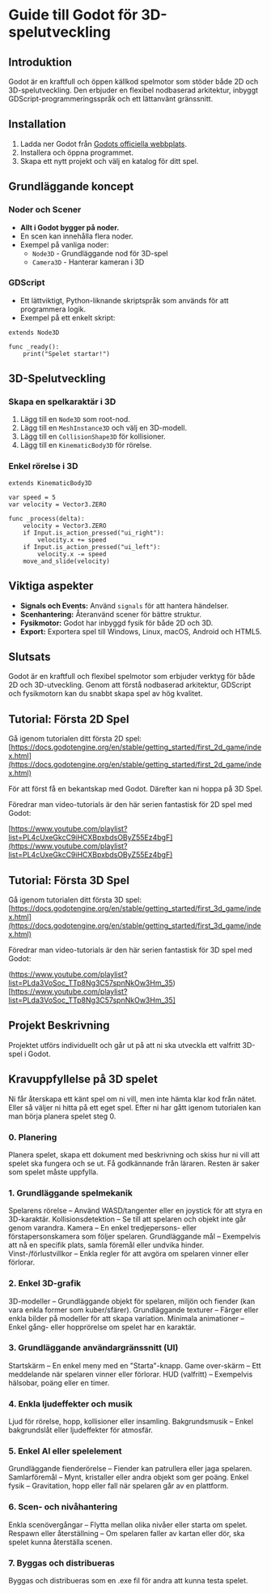 # Guide till Godot för 3D-spelutveckling

## Introduktion
Godot är en kraftfull och öppen källkod spelmotor som stöder både 2D och 3D-spelutveckling. Den erbjuder en flexibel nodbaserad arkitektur, inbyggt GDScript-programmeringsspråk och ett lättanvänt gränssnitt.

## Installation
1. Ladda ner Godot från [Godots officiella webbplats](https://godotengine.org/).
2. Installera och öppna programmet.
3. Skapa ett nytt projekt och välj en katalog för ditt spel.

## Grundläggande koncept
### Noder och Scener
- **Allt i Godot bygger på noder.**
- En scen kan innehålla flera noder.
- Exempel på vanliga noder:
  - `Node3D` - Grundläggande nod för 3D-spel
  - `Camera3D` - Hanterar kameran i 3D

### GDScript
- Ett lättviktigt, Python-liknande skriptspråk som används för att programmera logik.
- Exempel på ett enkelt skript:

```gdscript
extends Node3D

func _ready():
    print("Spelet startar!")
```

## 3D-Spelutveckling
### Skapa en spelkaraktär i 3D
1. Lägg till en `Node3D` som root-nod.
2. Lägg till en `MeshInstance3D` och välj en 3D-modell.
3. Lägg till en `CollisionShape3D` för kollisioner.
4. Lägg till en `KinematicBody3D` för rörelse.

### Enkel rörelse i 3D
```gdscript
extends KinematicBody3D

var speed = 5
var velocity = Vector3.ZERO

func _process(delta):
    velocity = Vector3.ZERO
    if Input.is_action_pressed("ui_right"):
        velocity.x += speed
    if Input.is_action_pressed("ui_left"):
        velocity.x -= speed
    move_and_slide(velocity)
```

## Viktiga aspekter
- **Signals och Events:** Använd `signals` för att hantera händelser.
- **Scenhantering:** Återanvänd scener för bättre struktur.
- **Fysikmotor:** Godot har inbyggd fysik för både 2D och 3D.
- **Export:** Exportera spel till Windows, Linux, macOS, Android och HTML5.

## Slutsats
Godot är en kraftfull och flexibel spelmotor som erbjuder verktyg för både 2D och 3D-utveckling. Genom att förstå nodbaserad arkitektur, GDScript och fysikmotorn kan du snabbt skapa spel av hög kvalitet.

## Tutorial: Första 2D Spel
Gå igenom tutorialen ditt första 2D spel: [https://docs.godotengine.org/en/stable/getting_started/first_2d_game/index.html](https://docs.godotengine.org/en/stable/getting_started/first_2d_game/index.html)

För att först få en bekantskap med Godot. Därefter kan ni hoppa på 3D Spel.

Föredrar man video-tutorials är den här serien fantastisk för 2D spel med Godot:

[https://www.youtube.com/playlist?list=PL4cUxeGkcC9iHCXBpxbdsOByZ55Ez4bgF](https://www.youtube.com/playlist?list=PL4cUxeGkcC9iHCXBpxbdsOByZ55Ez4bgF)

## Tutorial: Första 3D Spel
Gå igenom tutorialen ditt första 3D spel: [https://docs.godotengine.org/en/stable/getting_started/first_3d_game/index.html](https://docs.godotengine.org/en/stable/getting_started/first_3d_game/index.html)

Föredrar man video-tutorials är den här serien fantastisk för 3D spel med Godot:

(https://www.youtube.com/playlist?list=PLda3VoSoc_TTp8Ng3C57spnNkOw3Hm_35)[https://www.youtube.com/playlist?list=PLda3VoSoc_TTp8Ng3C57spnNkOw3Hm_35]

## Projekt Beskrivning
Projektet utförs individuellt och går ut på att ni ska utveckla ett valfritt 3D-spel i Godot.

## Kravuppfyllelse på 3D spelet
Ni får återskapa ett känt spel om ni vill, men inte hämta klar kod från nätet.
Eller så väljer ni hitta på ett eget spel. Efter ni har gått igenom tutorialen kan man börja planera spelet steg 0.
### 0. Planering
Planera spelet, skapa ett dokument med beskrivning och skiss hur ni vill att spelet ska fungera och se ut. 
Få godkännande från läraren. Resten är saker som spelet måste uppfylla.
### 1. Grundläggande spelmekanik
Spelarens rörelse – Använd WASD/tangenter eller en joystick för att styra en 3D-karaktär.
Kollisionsdetektion – Se till att spelaren och objekt inte går genom varandra.
Kamera – En enkel tredjepersons- eller förstapersonskamera som följer spelaren.
Grundläggande mål – Exempelvis att nå en specifik plats, samla föremål eller undvika hinder.
Vinst-/förlustvillkor – Enkla regler för att avgöra om spelaren vinner eller förlorar.
### 2. Enkel 3D-grafik
3D-modeller – Grundläggande objekt för spelaren, miljön och fiender (kan vara enkla former som kuber/sfärer).
Grundläggande texturer – Färger eller enkla bilder på modeller för att skapa variation.
Minimala animationer – Enkel gång- eller hopprörelse om spelet har en karaktär.
### 3. Grundläggande användargränssnitt (UI)
Startskärm – En enkel meny med en "Starta"-knapp.
Game over-skärm – Ett meddelande när spelaren vinner eller förlorar.
HUD (valfritt) – Exempelvis hälsobar, poäng eller en timer.
### 4. Enkla ljudeffekter och musik
Ljud för rörelse, hopp, kollisioner eller insamling.
Bakgrundsmusik – Enkel bakgrundslåt eller ljudeffekter för atmosfär.
### 5. Enkel AI eller spelelement
Grundläggande fienderörelse – Fiender kan patrullera eller jaga spelaren.
Samlarföremål – Mynt, kristaller eller andra objekt som ger poäng.
Enkel fysik – Gravitation, hopp eller fall när spelaren går av en plattform.
### 6. Scen- och nivåhantering
Enkla scenövergångar – Flytta mellan olika nivåer eller starta om spelet.
Respawn eller återställning – Om spelaren faller av kartan eller dör, ska spelet kunna återställa scenen.
### 7. Byggas och distribueras
Byggas och distribueras som en .exe fil för andra att kunna testa spelet.


